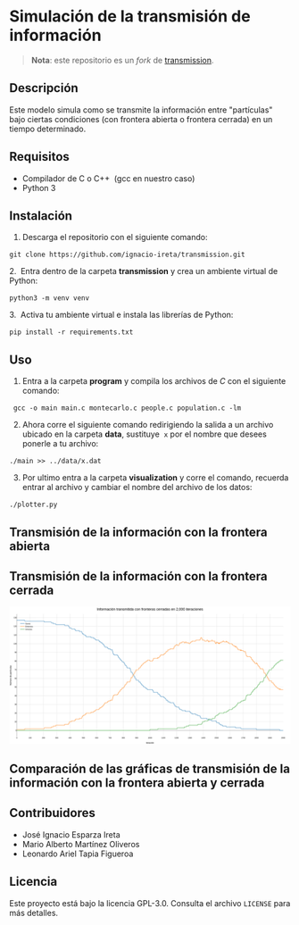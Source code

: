 # Simulación de la transmisión de información
> **Nota**: este repositorio es un *fork* de [transmission](https://github.com/giccunam/transmission).

## Descripción
Este modelo simula como se transmite la información entre "partículas" bajo ciertas condiciones (con frontera abierta o frontera cerrada) en un tiempo determinado.

## Requisitos
- Compilador de C o C++  (gcc en nuestro caso)
- Python 3

## Instalación
1. Descarga el repositorio con el siguiente comando:
```
git clone https://github.com/ignacio-ireta/transmission.git
```

2.  Entra dentro de la carpeta **transmission** y crea un ambiente virtual de Python:
```
python3 -m venv venv
```

3.  Activa tu ambiente virtual e instala las librerías de Python:
```
pip install -r requirements.txt
```

## Uso
1. Entra a la carpeta **program** y compila los archivos de *C* con el siguiente comando:
```
 gcc -o main main.c montecarlo.c people.c population.c -lm
```

2. Ahora corre el siguiente comando redirigiendo la salida a un archivo ubicado en la carpeta **data**, sustituye  `x` por el nombre que desees ponerle a tu archivo:
```
./main >> ../data/x.dat
```

3. Por ultimo entra a la carpeta **visualization** y corre el comando, recuerda entrar al archivo y cambiar el nombre del archivo de los datos:
```
./plotter.py
```

## Transmisión de la información con la frontera abierta

## Transmisión de la información con la frontera cerrada

![](images/closed_border.png)

## Comparación de las gráficas de transmisión de la información con la frontera abierta y cerrada

## Contribuidores
- José Ignacio Esparza Ireta
- Mario Alberto Martínez Oliveros
- Leonardo Ariel Tapia Figueroa

## Licencia
Este proyecto está bajo la licencia GPL-3.0. Consulta el archivo `LICENSE` para más detalles.